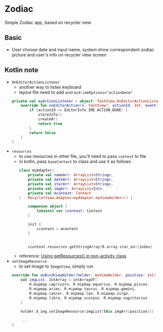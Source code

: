 # Zodiac
Simple Zodiac app, based on recycler view

## Basic
+ User choose date and input name, system show correspondent zodiac picture and user's info on recycler view screen

## Kotlin note
+ `OnEditorActionListener`
    + another way to listen keyboard
    + layout file need to add `android:imeOptions="actionDone"`
    ```kotlin
    private val myActionListener = object: TextView.OnEditorActionListener {
        override fun onEditorAction(v: TextView?, actionId: Int, event: KeyEvent?): Boolean {
            if (actionId == EditorInfo.IME_ACTION_DONE) {
                storeInfo()
                createR()
                return true
            }
            return false
        }
    }
    ```
+ `resources`
    + to use resources in other file, you'll need to pass `context` to file
    + in kotlin, pass `baseContext` to class and use it as follows
        ```kotlin
        class myAdapter(
            private val nameArr: ArrayList<String>,
            private val dateArr: ArrayList<String>,
            private val starArr: ArrayList<String>,
            private val imgArr: ArrayList<Int>,
            private val mcontext: Context
        ) : RecyclerView.Adapter<myAdapter.myViewHolder>() {

            companion object {
                lateinit var ccontext: Context
            }

            init {
                ccontext = mcontext
            }

            ...
            ccontext.resources.getStringArray(R.array.star_en)[index]
        ```
    + reference: [Using getResources() in non-activity class
](https://stackoverflow.com/a/7666630)
+ `setImageResource`
    + to set image to `ImageView`, simply run
    ```kotlin
    override fun onBindViewHolder(holder: myViewHolder, position: Int) {
        val imgList: IntArray = intArrayOf(
            R.mipmap.capricorn, R.mipmap.aquarius, R.mipmap.pisces,
            R.mipmap.aries, R.mipmap.taurus, R.mipmap.gemini,
            R.mipmap.cancer, R.mipmap.leo, R.mipmap.virgo,
            R.mipmap.libra, R.mipmap.scorpio, R.mipmap.sagittarius
        )
        
        holder.d_img.setImageResource(imgList[this.imgArr[position]])

        ...
    }
    ```
